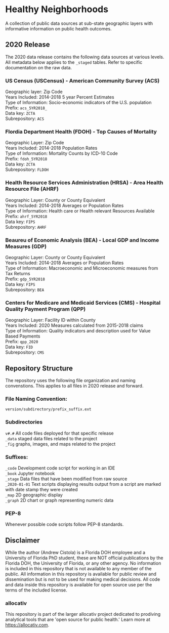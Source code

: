 # Healthy Neighborhoods
A collection of public data sources at sub-state geographic layers with informative information on public health outcomes. 

## 2020 Release
The 2020 data release contains the following data sources at various levels. All metadata below applies to the `_staged` tables. Refer to specific documentation on the raw data. 

### US Census (USCensus) - American Community Survey (ACS)
Geographic layer: Zip Code <br>
Years Included: 2014-2018 5 year Percent Estimates <br>
Type of Information: Socio-economic indicators of the U.S. population <br>
Prefix: `acs_5YR2018_`<br>
Data key: `ZCTA`<br>
Subrepository: `ACS`

### Flordia Department Health (FDOH) - Top Causes of Mortality
Geographic Layer: Zip Code <br>
Years Included: 2014-2018 Population Rates<br>
Type of Information: Mortality Counts by ICD-10 Code<br>
Prefix: `fdoh_5YR2018`<br>
Data key: `ZCTA`<br>
Subrepository: `FLDOH`

### Health Resource Services Administration (HRSA) - Area Health Resource File (AHRF)
Geographic Layer: County or County Equivalent<br>
Years Included: 2014-2018 Averages or Population Rates<br>
Type of Information: Health care or Health relevant Resources Available<br>
Prefix: `ahrf_5YR2018`<br>
Data key: `FIPS`<br>
Subrepository: `AHRF`

### Beaureu of Economic Analysis (BEA) - Local GDP and Income Measures (GDP)
Geographic Layer: County or County Equivalent<br>
Years Included: 2014-2018 Averages or Population Rates<br>
Type of Information: Macroeconomic and Microeconomic measures from Tax Returns<br>
Prefix: `gdp_5YR2018`<br>
Data key: `FIPS`<br>
Subrepository: `BEA`

### Centers for Medicare and Medicaid Services (CMS) - Hospital Quality Payment Program (QPP)
Geographic Layer: Facility ID within County<br>
Years Included: 2020 Measures calculated from 2015-2018 claims<br>
Type of Information: Quality indicators and description used for Value Based Payments<br>
Prefix: `qpp_2020`<br>
Data key: `FID`<br>
Subrepository: `CMS`

## Repository Structure
The repository uses the following file organization and naming convenstions. This applies to all files in 2020 release and forward.

### File Naming Convention:
`version/subdirectory/prefix_suffix.ext`

### Subdirectories
`v#.#` All code files deployed for that specific release
<br>`_data` staged data files related to the project
<br>`_fig` graphs, images, and maps related to the project

### Suffixes:
`_code` Development code script for working in an IDE
<br>`_book` Jupyter notebook 
<br>`_stage` Data files that have been modified from raw source
<br>`_2020-01-01` Text scripts displaying results output from a script are marked with date stamp they were created
<br>`_map` 2D geographic display
<br>`_graph` 2D chart or graph representing numeric data

### PEP-8
Whenever possible code scripts follow PEP-8 standards. 

## Disclaimer
While the author (Andrew Cistola) is a Florida DOH employee and a University of Florida PhD student, these are NOT official publications by the Florida DOH, the University of Florida, or any other agency. 
No information is included in this repository that is not available to any member of the public. 
All information in this repository is available for public review and dissemination but is not to be used for making medical decisions. 
All code and data inside this repository is available for open source use per the terms of the included license. 

### allocativ
This repository is part of the larger allocativ project dedicated to prodiving analytical tools that are 'open source for public health.' Learn more at https://allocativ.com. 
